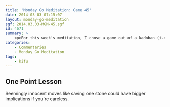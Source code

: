 ```yaml
---
title: 'Monday Go Meditation: Game 45'
date: 2014-03-03 07:15:07
layout: monday-go-meditation
sgf: 2014.03.03-MGM-45.sgf
id: 4671
summary: >
	<p>For this week's meditation, I chose a game out of a kadoban (i.e., continuous series of games with the same opponent) that has grown to quite a hefty rivalry. Haha. Overall I think I'm doing okay, but the one thing I will say is that we've had a number of games where my moyo gets out of control and ended up deciding a game. So with that background, enjoy!</p>
categories:
	- Commentaries
	- Monday Go Meditation
tags:
	- kifu
---
```


## One Point Lesson

Seemingly innocent moves like saving one stone could have bigger implications if you're careless.
